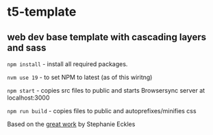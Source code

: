 # t5-template
## web dev base template with cascading layers and sass

`npm install` - install all required packages.

`nvm use 19` - to set NPM to latest (as of this wiritng)

`npm start` - copies src files to public and starts Browsersync server at localhost:3000

`npm run build` - copies files to public and autoprefixes/minifies css

Based on the [great work](https://thinkdobecreate.com/articles/minimum-static-site-sass-setup/) by Stephanie Eckles
